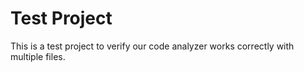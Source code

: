 # Test Project

This is a test project to verify our code analyzer works correctly with multiple files.